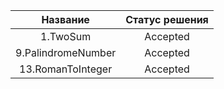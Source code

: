 |         Название   | Статус решения|
| :----------------: | :-----------: |  
| 1.TwoSum           | Accepted      |
| 9.PalindromeNumber | Accepted      |
| 13.RomanToInteger  | Accepted      |